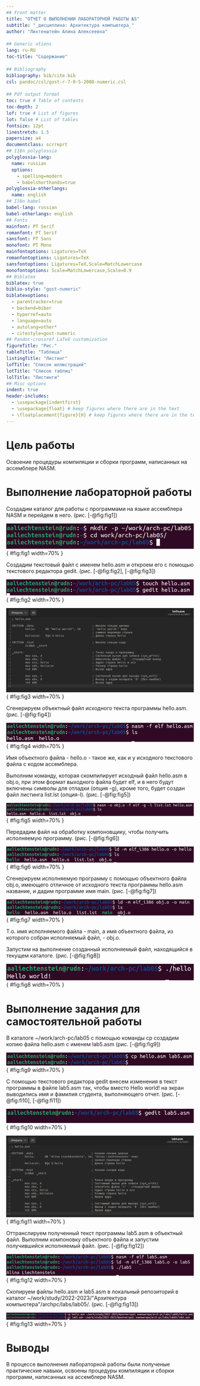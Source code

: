 ```yaml
---
## Front matter
title: "ОТЧЕТ О ВЫПОЛНЕНИИ ЛАБОРАТОРНОЙ РАБОТЫ №5"
subtitle: "_дисциплина: Архитектура компьютера_"
author: "Лихтенштейн Алина Алексеевна"

## Generic otions
lang: ru-RU
toc-title: "Содержание"

## Bibliography
bibliography: bib/cite.bib
csl: pandoc/csl/gost-r-7-0-5-2008-numeric.csl

## Pdf output format
toc: true # Table of contents
toc-depth: 2
lof: true # List of figures
lot: false # List of tables
fontsize: 12pt
linestretch: 1.5
papersize: a4
documentclass: scrreprt
## I18n polyglossia
polyglossia-lang:
  name: russian
  options:
	- spelling=modern
	- babelshorthands=true
polyglossia-otherlangs:
  name: english
## I18n babel
babel-lang: russian
babel-otherlangs: english
## Fonts
mainfont: PT Serif
romanfont: PT Serif
sansfont: PT Sans
monofont: PT Mono
mainfontoptions: Ligatures=TeX
romanfontoptions: Ligatures=TeX
sansfontoptions: Ligatures=TeX,Scale=MatchLowercase
monofontoptions: Scale=MatchLowercase,Scale=0.9
## Biblatex
biblatex: true
biblio-style: "gost-numeric"
biblatexoptions:
  - parentracker=true
  - backend=biber
  - hyperref=auto
  - language=auto
  - autolang=other*
  - citestyle=gost-numeric
## Pandoc-crossref LaTeX customization
figureTitle: "Рис."
tableTitle: "Таблица"
listingTitle: "Листинг"
lofTitle: "Список иллюстраций"
lotTitle: "Список таблиц"
lolTitle: "Листинги"
## Misc options
indent: true
header-includes:
  - \usepackage{indentfirst}
  - \usepackage{float} # keep figures where there are in the text
  - \floatplacement{figure}{H} # keep figures where there are in the text
---
```


# Цель работы

Освоение процедуры компиляции и сборки программ, написанных на ассемблере NASM.

# Выполнение лабораторной работы

Создадим каталог для работы с программами на языке ассемблера NASM и перейдем в него. (рис. [-@fig:fig1])

![Новый каталог для работы с программами на языке ассемблера NASM](image/1.png){ #fig:fig1 width=70% }

Создадим текстовый файл с именем hello.asm и откроем его с помощью текстового редактора gedit. (рис. [-@fig:fig2], [-@fig:fig3])

![Создание и редактирование файла hello.asm](image/2.png){ #fig:fig2 width=70% }

![hello.asm в текстовом редакторе gedit](image/3.png){ #fig:fig3 width=70% }

Сгенерируем объектный файл исходного текста программы hello.asm. (рис. [-@fig:fig4])

![Генерация объектного файла](image/4.png){ #fig:fig4 width=70% }

Имя объектного файла - hello.o - такое же, как и у исходного текстового файла с кодом ассемблера.

Выполним команду, которая скомпилирует исходный файл hello.asm в obj.o, при этом формат выходного файла будет elf, и в него будут включены символы для отладки (опция -g), кроме того, будет создан файл листинга list.lst (опция-l). (рис. [-@fig:fig5])

![Генерация объектного файла с символами для отладки и файла листинга](image/5.png){ #fig:fig5 width=70% }

Передадим файл на обработку компоновщику, чтобы получить исполняемую программу. (рис. [-@fig:fig6])

![Генерация исполняемого файла с именем по умолчанию](image/6.png){ #fig:fig6 width=70% }

Сгенерируем исполняемую программу с помощью объектного файла obj.o, имеющего отличное от исходного текста программы hello.asm название, и дадим программе имя main. (рис. [-@fig:fig7])

![Генерация исполняемого файла с заданным именем с помощью объектного файла obj.o](image/7.png){ #fig:fig7 width=70% }

Т.о. имя исполняемого файла - main, а имя объектного файла, из которого собран исполняемый файл, - obj.o.

Запустим на выполнение созданный исполняемый файл, находящийся в текущем каталоге. (рис. [-@fig:fig8])

![Запуск исполняемой программы](image/8.png){ #fig:fig8 width=70% }


# Выполнение задания для самостоятельной работы

В каталоге ~/work/arch-pc/lab05 с помощью команды cp создадим копию файла hello.asm с именем lab5.asm (рис. [-@fig:fig9])

![Создание копии файла hello.asm](image/9.png){ #fig:fig9 width=70% }

С помощью текстового редактора gedit внесем изменения в текст программы в файле lab5.asm так, чтобы вместо Hello world! на экран выводились имя и фамилия студента, выполняющего отчет. (рис. [-@fig:fi10], [-@fig:fi11])

![Команда для запуска файла lab5.asm в текстовом редакторе gedit](image/10.png){ #fig:fig10 width=70% }

![lab5.asm в текстовом редакторе gedit](image/11.png){ #fig:fig11 width=70% }

Оттранслируем полученный текст программы lab5.asm в объектный файл. Выполним компоновку объектного файла и запустим получившийся исполняемый файл. (рис. [-@fig:fig12])

![Трансляция исходного текста программы, компоновка объектного файла и запуск получившегося исполняемого файла](image/12.png){ #fig:fig12 width=70% }

Скопируем файлы hello.asm и lab5.asm в локальный репозиторий в каталог ~/work/study/2022-2023/"Архитектура компьютера"/archpc/labs/lab05/. (рис. [-@fig:fig13])

![Копирование файлов hello.asm и lab5.asm в локальный репозиторий](image/13.png){ #fig:fig13 width=70% }

# Выводы

В процессе выполнения лабораторной работы были полученые практические навыки, освоены процедуры компиляции и сборки программ, написанных на ассемблере NASM.
